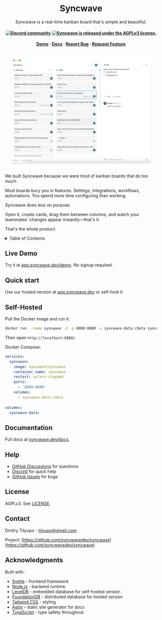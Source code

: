 <h1 align="center">Syncwave</h1>

<p align="center">
  Syncwave is a real-time kanban board that's simple and beautiful.
</p>
<h4 align="center">
  <a href="https://discord.com/invite/FzQjQVFdQz">
    <img src="https://img.shields.io/badge/Chat%20on-Discord-%235766f2?style=for-the-badge" alt="Discord community" /></a>
  <a href="https://github.com/syncwavedev/syncwave/blob/main/LICENSE">
    <img src="https://img.shields.io/badge/license-AGPL--v3-green?style=for-the-badge" alt="Syncwave is released under the AGPLv3 license." /></a>
</h4>
<h4 align="center">
  <a href="https://app.syncwave.dev/demo">Demo</a>
  &middot;
  <a href="https://www.syncwave.dev/docs">Docs</a>
  &middot;
  <a href="https://github.com/syncwavedev/syncwave/issues/new?labels=bug&template=bug-report---.md">Report Bug</a>
  &middot;
  <a href="https://github.com/syncwavedev/syncwave/issues/new?labels=enhancement&template=feature-request---.md">Request Feature</a>

</h4>

<picture>
    <source media="(prefers-color-scheme: dark)" srcset="./packages/www/src/assets/syncwave-window-screenshot-dark-v2.png">
    <source media="(prefers-color-scheme: light)" srcset="./packages/www/src/assets/syncwave-window-screenshot-light-v2.png">
    <img alt="Syncwave Screenshot" src="./packages/www/src/assets/syncwave-window-screenshot-light-v2.png">
</picture>

We built Syncwave because we were tired of kanban boards that do too much.

Most boards bury you in features. Settings, integrations, workflows, automations. You spend more time configuring than working.

Syncwave does less on purpose.

Open it, create cards, drag them between columns, and watch your teammates' changes appear instantly—that's it.

That's the whole product.

<details>
  <summary>Table of Contents</summary>
  <ol>
    <li><a href="#quick-start">Quick start</a></li>
    <li><a href="#self-hosted">Self-Hosted</a></li>
    <li><a href="#documentation">Documentation</a></li>
    <li><a href="#help">Help</a></li>
    <li><a href="#license">License</a></li>
    <li><a href="#contact">Contact</a></li>
    <li><a href="#acknowledgments">Acknowledgments</a></li>
  </ol>
</details>

## Live Demo

Try it at [app.syncwave.dev/demo](https://app.syncwave.dev/demo). No signup required.

## Quick start

Use our hosted version at [app.syncwave.dev](https://app.syncwave.dev) or self-host it.

## Self-Hosted

Pull the Docker image and run it:

```sh
docker run --name syncwave -d -p 8080:8080 -v syncwave-data:/data syncwave/syncwave
```

Then open `http://localhost:8080/`.

Docker Compose:

```yaml
services:
  syncwave:
    image: syncwave/syncwave
    container_name: syncwave
    restart: unless-stopped
    ports:
      - '8080:8080'
    volumes:
      - syncwave-data:/data

volumes:
  syncwave-data:
```

## Documentation

Full docs at [syncwave.dev/docs](https://www.syncwave.dev/docs).

## Help

- [GitHub Discussions](https://github.com/syncwavedev/syncwave/discussions/new/choose) for questions
- [Discord](https://discord.com/invite/FzQjQVFdQz) for quick help
- [GitHub Issues](https://github.com/syncwavedev/syncwave/issues) for bugs

## License

AGPLv3. See [LICENSE](./LICENSE).

## Contact

Dmitry Tilyupo - tilyupo@gmail.com

Project: [https://github.com/syncwavedev/syncwave](https://github.com/syncwavedev/syncwave)

## Acknowledgments

Built with:

- [Svelte](https://github.com/sveltejs/svelte) - frontend framework
- [Node.js](https://github.com/nodejs/node) - backend runtime
- [LevelDB](https://github.com/google/leveldb) - embedded database for self-hosted version
- [FoundationDB](https://github.com/apple/foundationdb) - distributed database for hosted version
- [Tailwind CSS](https://github.com/tailwindlabs/tailwindcss) - styling
- [Astro](https://github.com/withastro/astro) - static site generator for docs
- [TypeScript](https://github.com/microsoft/TypeScript) - type safety throughout
